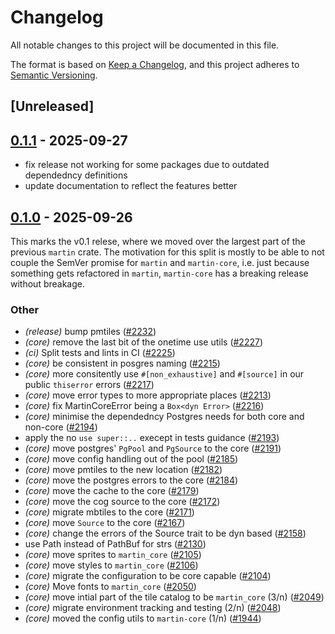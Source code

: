# Changelog

All notable changes to this project will be documented in this file.

The format is based on [Keep a Changelog](https://keepachangelog.com/en/1.0.0/),
and this project adheres to [Semantic Versioning](https://semver.org/spec/v2.0.0.html).

## [Unreleased]

## [0.1.1](https://github.com/maplibre/martin/compare/martin-core-v0.1.0...martin-core-v0.1.1) - 2025-09-27

- fix release not working for some packages due to outdated dependedncy definitions
- update documentation to reflect the features better

## [0.1.0](https://github.com/maplibre/martin/releases/tag/martin-core-v0.1.0) - 2025-09-26

This marks the v0.1 relese, where we moved over the largest part of the previous `martin` crate.
The motivation for this split is mostly to be able to not couple the SemVer promise for `martin` and `martin-core`, i.e. just because something gets refactored in `martin`, `martin-core` has a breaking release without breakage.

### Other

- *(release)* bump pmtiles ([#2232](https://github.com/maplibre/martin/pull/2232))
- *(core)* remove the last bit of the onetime use utils ([#2227](https://github.com/maplibre/martin/pull/2227))
- *(ci)* Split tests and lints in CI ([#2225](https://github.com/maplibre/martin/pull/2225))
- *(core)* be consistent in posgres naming ([#2215](https://github.com/maplibre/martin/pull/2215))
- *(core)* more consitently use `#[non_exhaustive]` and `#[source]` in our public `thiserror` errors ([#2217](https://github.com/maplibre/martin/pull/2217))
- *(core)* move error types to more appropriate places ([#2213](https://github.com/maplibre/martin/pull/2213))
- *(core)* fix MartinCoreError being a `Box<dyn Error>` ([#2216](https://github.com/maplibre/martin/pull/2216))
- *(core)* minimise the dependedncy Postgres needs for both core and non-core ([#2194](https://github.com/maplibre/martin/pull/2194))
- apply the no `use super::..` execept in tests guidance ([#2193](https://github.com/maplibre/martin/pull/2193))
- *(core)* move postgres' `PgPool` and `PgSource` to the core ([#2191](https://github.com/maplibre/martin/pull/2191))
- *(core)* move config handling out of the pool ([#2185](https://github.com/maplibre/martin/pull/2185))
- *(core)* move pmtiles to the new location ([#2182](https://github.com/maplibre/martin/pull/2182))
- *(core)* move the postgres errors to the core ([#2184](https://github.com/maplibre/martin/pull/2184))
- *(core)* move the cache to the core ([#2179](https://github.com/maplibre/martin/pull/2179))
- *(core)* move the cog source to the core ([#2172](https://github.com/maplibre/martin/pull/2172))
- *(core)* migrate mbtiles to the core ([#2171](https://github.com/maplibre/martin/pull/2171))
- *(core)* move `Source` to the core ([#2167](https://github.com/maplibre/martin/pull/2167))
- *(core)* change the errors of the Source trait to be dyn based ([#2158](https://github.com/maplibre/martin/pull/2158))
- use Path instead of PathBuf for strs ([#2130](https://github.com/maplibre/martin/pull/2130))
- *(core)* move sprites to `martin_core` ([#2105](https://github.com/maplibre/martin/pull/2105))
- *(core)* move styles to `martin_core` ([#2106](https://github.com/maplibre/martin/pull/2106))
- *(core)* migrate the configuration to be core capable ([#2104](https://github.com/maplibre/martin/pull/2104))
- *(core)* Move fonts to `martin_core` ([#2050](https://github.com/maplibre/martin/pull/2050))
- *(core)* move intial part of the tile catalog to be `martin_core` (3/n) ([#2049](https://github.com/maplibre/martin/pull/2049))
- *(core)* migrate environment tracking and testing (2/n) ([#2048](https://github.com/maplibre/martin/pull/2048))
- *(core)* moved the config utils to `martin-core` (1/n) ([#1944](https://github.com/maplibre/martin/pull/1944))
